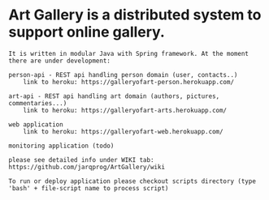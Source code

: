 # Art Gallery is a distributed system to support online gallery.

    It is written in modular Java with Spring framework. At the moment there are under development:

    person-api - REST api handling person domain (user, contacts..)
        link to heroku: https://galleryofart-person.herokuapp.com/

    art-api - REST api handling art domain (authors, pictures, commentaries...)
        link to heroku: https://galleryofart-arts.herokuapp.com/

    web application
        link to heroku: https://galleryofart-web.herokuapp.com/
    
    monitoring application (todo)

    please see detailed info under WIKI tab: https://github.com/jarqprog/ArtGallery/wiki

    To run or deploy application please checkout scripts directory (type 'bash' + file-script name to process script)
